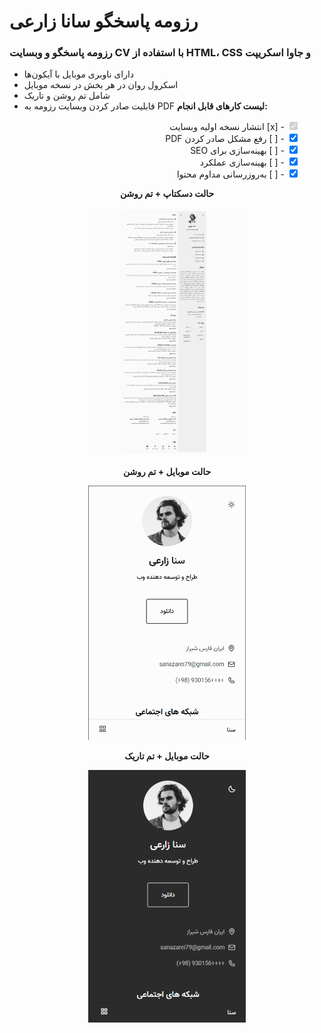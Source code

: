
# رزومه پاسخگو سانا زارعی
### رزومه پاسخگو و وبسایت CV با استفاده از HTML، CSS و جاوا اسکریپت

- دارای ناوبری موبایل با آیکون‌ها
- اسکرول روان در هر بخش در نسخه موبایل
- شامل تم روشن و تاریک
- قابلیت صادر کردن وبسایت رزومه به PDF
  **لیست کارهای قابل انجام:**

<ul style="list-style-type:none; direction: rtl;">
    <li><input type="checkbox" checked disabled> - [x] انتشار نسخه اولیه وبسایت </li>
    <li><input type="checkbox" checked> - [ ] رفع مشکل صادر کردن PDF </li>
    <li><input type="checkbox" checked> - [ ] بهینه‌سازی برای SEO </li>
    <li><input type="checkbox" checked> - [ ] بهینه‌سازی عملکرد </li>
    <li><input type="checkbox" checked> - [ ] به‌روزرسانی مداوم محتوا </li>
</ul>
<p align="center">
  <strong>حالت دسکتاپ + تم روشن</strong>
</p>
<p align="center">
  <img src="Screenshot/ScreenShot1.jpg" width="50%" alt="حالت دسکتاپ + تم روشن">
</p>
<p align="center">
  <strong>حالت موبایل + تم روشن</strong>
</p>
<p align="center">
  <img src="Screenshot/ScreenShot2.png" width="50%" alt="حالت موبایل + تم روشن">
</p>
<p align="center">
  <strong>حالت موبایل + تم تاریک</strong>
</p>
<p align="center">
  <img src="Screenshot/ScreenShot3.png" width="50%" alt="حالت موبایل + تم تاریک">
</p>
